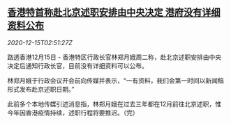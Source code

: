 <!--1608002595000-->
[香港特首称赴北京述职安排由中央决定 港府没有详细资料公布](https://cn.reuters.com/article/hk-lam-beijing-visit-1215-idCNKBS28P098)
------

<div><i>2020-12-15T02:51:27Z</i></div><p>路透香港12月15日 - 香港特区行政长官林郑月娥周二称，赴北京述职安排由中央决定后通知行政长官，目前没有详细资料可以公布。</p><p>林郑月娥于行政会议开会前向传媒并表示，“一有资料，我们会第一时间以新闻稿形式发布赴京述职日期。”</p><p>此前多个本地传媒引述消息指，林郑月娥在过去三年都在12月前往北京述职，惟今年因香港疫情持续，述职行程将要推迟。（完）</p>
